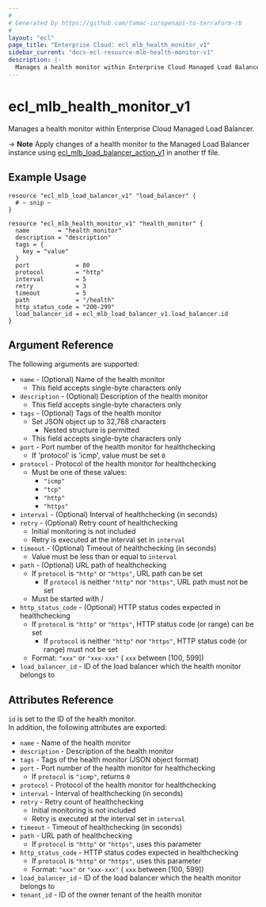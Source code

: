 ```yaml
---
#
# Generated by https://github.com/tamac-io/openapi-to-terraform-rb
#
layout: "ecl"
page_title: "Enterprise Cloud: ecl_mlb_health_monitor_v1"
sidebar_current: "docs-ecl-resource-mlb-health-monitor-v1"
description: |-
  Manages a health monitor within Enterprise Cloud Managed Load Balancer.
---
```


# ecl\_mlb\_health\_monitor\_v1

Manages a health monitor within Enterprise Cloud Managed Load Balancer.

-> **Note** Apply changes of a health monitor to the Managed Load Balancer instance using [ecl_mlb_load_balancer_action_v1](./ecl_mlb_load_balancer_action_v1) in another tf file.

## Example Usage

```hcl
resource "ecl_mlb_load_balancer_v1" "load_balancer" {
  # ~ snip ~
}

resource "ecl_mlb_health_monitor_v1" "health_monitor" {
  name        = "health_monitor"
  description = "description"
  tags = {
    key = "value"
  }
  port             = 80
  protocol         = "http"
  interval         = 5
  retry            = 3
  timeout          = 5
  path             = "/health"
  http_status_code = "200-299"
  load_balancer_id = ecl_mlb_load_balancer_v1.load_balancer.id
}
```

## Argument Reference

The following arguments are supported:

* `name` - (Optional) Name of the health monitor
    * This field accepts single-byte characters only
* `description` - (Optional) Description of the health monitor
    * This field accepts single-byte characters only
* `tags` - (Optional) Tags of the health monitor
    * Set JSON object up to 32,768 characters
        * Nested structure is permitted
    * This field accepts single-byte characters only
* `port` - Port number of the health monitor for healthchecking
    * If 'protocol' is 'icmp', value must be set `0`
* `protocol` - Protocol of the health monitor for healthchecking
    * Must be one of these values:
        * `"icmp"`
        * `"tcp"`
        * `"http"`
        * `"https"`
* `interval` - (Optional) Interval of healthchecking (in seconds)
* `retry` - (Optional) Retry count of healthchecking
    * Initial monitoring is not included
    * Retry is executed at the interval set in `interval`
* `timeout` - (Optional) Timeout of healthchecking (in seconds)
    * Value must be less than or equal to `interval`
* `path` - (Optional) URL path of healthchecking
    * If `protocol` is `"http"` or `"https"`, URL path can be set
        * If `protocol` is neither `"http"` nor `"https"`, URL path must not be set
    * Must be started with /
* `http_status_code` - (Optional) HTTP status codes expected in healthchecking
    * If `protocol` is `"http"` or `"https"`, HTTP status code (or range) can be set
        * If `protocol` is neither `"http"` nor `"https"`, HTTP status code (or range) must not be set
    * Format: `"xxx"` or `"xxx-xxx"` ( `xxx` between [100, 599])
* `load_balancer_id` - ID of the load balancer which the health monitor belongs to

## Attributes Reference

`id` is set to the ID of the health monitor.<br>
In addition, the following attributes are exported:

* `name` - Name of the health monitor
* `description` - Description of the health monitor
* `tags` - Tags of the health monitor (JSON object format)
* `port` - Port number of the health monitor for healthchecking
    * If `protocol` is `"icmp"`, returns `0`
* `protocol` - Protocol of the health monitor for healthchecking
* `interval` - Interval of healthchecking (in seconds)
* `retry` - Retry count of healthchecking
    * Initial monitoring is not included
    * Retry is executed at the interval set in `interval`
* `timeout` - Timeout of healthchecking (in seconds)
* `path` - URL path of healthchecking
    * If `protocol` is `"http"` or `"https"`, uses this parameter
* `http_status_code` - HTTP status codes expected in healthchecking
    * If `protocol` is `"http"` or `"https"`, uses this parameter
    * Format: `"xxx"` or `"xxx-xxx"` ( `xxx` between [100, 599])
* `load_balancer_id` - ID of the load balancer which the health monitor belongs to
* `tenant_id` - ID of the owner tenant of the health monitor
